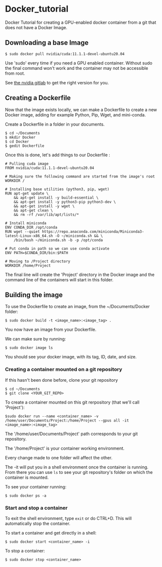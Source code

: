 # Docker_tutorial
Docker Tutorial for creating a GPU-enabled docker container from a git that does not have a Docker Image. 

## Downloading a base Image

```
$ sudo docker pull nvidia/cuda:11.1.1-devel-ubuntu20.04
```

Use 'sudo' every time if you need a GPU enabled container. Without sudo the final command won't work and the container may not be accessible from root.

See [the nvidia gitlab](https://gitlab.com/nvidia/container-images/cuda/blob/master/doc/supported-tags.md) to get the right version for you.

## Creating a Dockerfile

Now that the image exists locally, we can make a Dockerfile to create a new Docker image, adding for example Python, Pip, Wget, and mini-conda.

Create a Dockerfile in a folder in your documents.
```
$ cd ~/Documents
$ mkdir Docker
$ cd Docker
$ gedit Dockerfile
```

Once this is done, let's add things to our Dockerfile :
```
# Pulling cuda image
FROM nvidia/cuda:11.1.1-devel-ubuntu20.04

# Making sure the following command are started from the image's root
WORKDIR /

# Installing base utilities (python3, pip, wget)
RUN apt-get update \
    && apt-get install -y build-essential \
    && apt-get install -y python3-pip python3-dev \
    && apt-get install -y wget \
    && apt-get clean \
    && rm -rf /var/lib/apt/lists/*

# Install miniconda
ENV CONDA_DIR /opt/conda
RUN wget --quiet https://repo.anaconda.com/miniconda/Miniconda3-latest-Linux-x86_64.sh -O ~/miniconda.sh && \
    /bin/bash ~/miniconda.sh -b -p /opt/conda

# Put conda in path so we can use conda activate
ENV PATH=$CONDA_DIR/bin:$PATH

# Moving to /Project directory
WORKDIR /home/Project
```
The final line will create the 'Project' directory in the Docker image and the command line of the containers will start in this folder.

## Building the image

To use the Dockerfile to create an image, from the ~/Documents/Docker folder:
```
$ sudo docker build -t <image_name>:<image_tag> .
```
You now have an image from your Dockerfile.

We can make sure by running:
```
$ sudo docker image ls
```

You should see your docker image, with its tag, ID, date, and size.

### Creating a container mounted on a git repository
If this hasn't been done before, clone your git repository 
```
$ cd ~/Documents
$ git clone <YOUR_GIT_REPO>
```

To create a container mounted on this git rerpository (that we'll call 'Project'):
```
$sudo docker run --name <container_name> -v /home/user/Documents/Project:/home/Project --gpus all -it <image_name>:<image_tag>
```
The '/home/user/Documents/Project' path corresponds to your git repository.

The '/home/Project' is your container working environment.

Every change made to one folder will affect the other.

The -it will put you in a shell environment once the container is running.
From there you can use `ls` to see your git repository's folder on which the container is mounted.

To see your container running:
```
$ sudo docker ps -a
```

### Start and stop a container
To exit the shell environment, type `exit` or do CTRL+D.
This will automatically stop the container.

To start a container and get directly in a shell:
```
$ sudo docker start <container_name> -i
```

To stop a container:
```
$ sudo docker stop <container_name>
```







